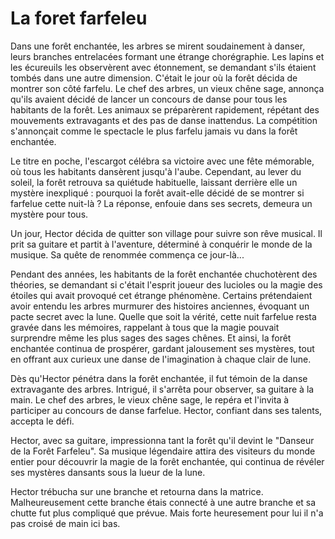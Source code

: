 # La foret farfeleu 

Dans une forêt enchantée, les arbres se mirent soudainement à danser, leurs branches entrelacées formant une étrange chorégraphie. Les lapins et les écureuils les observèrent avec étonnement, se demandant s'ils étaient tombés dans une autre dimension. C'était le jour où la forêt décida de montrer son côté farfelu.
Le chef des arbres, un vieux chêne sage, annonça qu'ils avaient décidé de lancer un concours de danse pour tous les habitants de la forêt. Les animaux se préparèrent rapidement, répétant des mouvements extravagants et des pas de danse inattendus. La compétition s'annonçait comme le spectacle le plus farfelu jamais vu dans la forêt enchantée.

Le titre en poche, l'escargot célébra sa victoire avec une fête mémorable, où tous les habitants dansèrent jusqu'à l'aube. Cependant, au lever du soleil, la forêt retrouva sa quiétude habituelle, laissant derrière elle un mystère inexpliqué : pourquoi la forêt avait-elle décidé de se montrer si farfelue cette nuit-là ? La réponse, enfouie dans ses secrets, demeura un mystère pour tous.

Un jour, Hector décida de quitter son village pour suivre son rêve musical. Il prit sa guitare et partit à l'aventure, déterminé à conquérir le monde de la musique. Sa quête de renommée commença ce jour-là...

Pendant des années, les habitants de la forêt enchantée chuchotèrent des théories, se demandant si c'était l'esprit joueur des lucioles ou la magie des étoiles qui avait provoqué cet étrange phénomène. Certains prétendaient avoir entendu les arbres murmurer des histoires anciennes, évoquant un pacte secret avec la lune. Quelle que soit la vérité, cette nuit farfelue resta gravée dans les mémoires, rappelant à tous que la magie pouvait surprendre même les plus sages des sages chênes. Et ainsi, la forêt enchantée continua de prospérer, gardant jalousement ses mystères, tout en offrant aux curieux une danse de l'imagination à chaque clair de lune.

Dès qu'Hector pénétra dans la forêt enchantée, il fut témoin de la danse extravagante des arbres. Intrigué, il s'arrêta pour observer, sa guitare à la main. Le chef des arbres, le vieux chêne sage, le repéra et l'invita à participer au concours de danse farfelue. Hector, confiant dans ses talents, accepta le défi.

Hector, avec sa guitare, impressionna tant la forêt qu'il devint le "Danseur de la Forêt Farfeleu". Sa musique légendaire attira des visiteurs du monde entier pour découvrir la magie de la forêt enchantée, qui continua de révéler ses mystères dansants sous la lueur de la lune.

Hector trébucha sur une branche et retourna dans la matrice.
Malheureusement cette branche étais connecté à une autre branche et sa chutte fut plus compliqué que prévue.
Mais forte heuresement pour lui il n'a pas croisé de main ici bas.